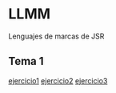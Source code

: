 # LLMM
Lenguajes de marcas de JSR
## Tema 1
[ejercicio1](https://github.com/Jorge-SegoviaRite/LLMM_1DAW/blob/55d7dbee19efd38e942f1eb14ece2179ee6d1219/Tema1/ejercicio1)
[ejercicio2](Tema1/Actividad2.xml)
[ejercicio3](https://github.com/Jorge-SegoviaRite/LLMM_1DAW/blob/55d7dbee19efd38e942f1eb14ece2179ee6d1219/Tema1/ejercicio3)
